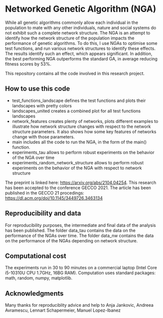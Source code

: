 # Networked Genetic Algorithm (NGA)

While all genetic algorithms commonly allow each individual in the population to mate with any other individuals, nature and social systems do not exhibit such a complete network structure. The NGA is an attempt to identify how the network structure of the population impacts the performance of genetic algorithms.
To do this, I use NGAs to optimise some test functions, and run various network structures to identify these effects.
The results identify such an effect, which appears significant. In addition, the best performing NGA outperforms the standard GA, in average reducing fitness scores by 53%.

This repository contains all the code involved in this research project. 

## How to use this code

- test_functions_landscape defines the test functions and plots their landscapes with pretty colors
- landscapes_united creates a combined plot for all test functions landscapes
- network_features creates plenty of networks, plots different examples to illustrate how network structure changes with respect to the network structure parameters. It also shows how some key features of networks change with those parameters.
- main includes all the code to run the NGA, in the form of the main() function.
- experiments_tau allows to perform robust experiments on the behavior of the NGA over time
- experiments_random_network_structure allows to perform robust experiments on the behavior of the NGA with respect to network structure

The preprint is linked here: https://arxiv.org/abs/2104.04254. This research has been accepted to the conference GECCO 2021. The article has been published in the GECCO 21 procedings: https://dl.acm.org/doi/10.1145/3449726.3463134

## Reproducibility and data

For reproducibility purposes, the intermediate and final data of the analysis has been published. The folder data_tau contains the data on the performance of the NGAs over time. The folder data_nw contains the data on the performance of the NGAs depending on network structure.

## Computational cost
The experiments run in 30 to 90 minutes on a commercial laptop (Intel Core i5-10310U CPU 1.7GHz, 16BG RAM).
Computation uses standard packages: math, random, numpy, matplotlib.

## Acknowledgments
Many thanks for reproduciblity advice and help to Anja Jankovic, Andreea Avramescu, Lennart Schapermeier, Manuel Lopez-Ibanez
